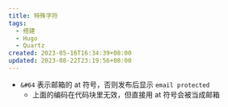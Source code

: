 ```yaml
---
title: 特殊字符
tags:
  - 搭建
  - Hugo
  - Quartz
created: 2023-05-16T16:34:39+08:00
updated: 2023-08-22T23:19:56+08:00
---
```


- `&#64` 表示邮箱的 at 符号，否则发布后显示 `email protected`
  - 上面的编码在代码块里无效，但直接用 at 符号会被当成邮箱
